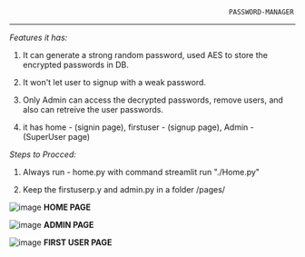                                                           PASSWORD-MANAGER 

______________________________________________________________________________ 

*Features it has:* 

1. It can generate a strong random password, used AES to store the encrypted passwords in DB. 

2. It won't let user to signup with a weak password. 

3. Only Admin can access the decrypted passwords, remove users, and also can retreive the user passwords. 

4. it has home - (signin page), firstuser - (signup page), Admin - (SuperUser page) 

  

*Steps to Procced:*

1. Always run - home.py with command streamlit run "./Home.py" 

2. Keep the firstuserp.y and admin.py in a folder /pages/ 

![image](https://github.com/MST-369/Password-Manger/assets/145525421/0d4d6add-c683-42f6-bccc-420faa7357f2)
                         **HOME PAGE**

![image](https://github.com/MST-369/Password-Manger/assets/145525421/435233f9-95a1-409b-93e1-b3bf177993b5)
**ADMIN PAGE**

![image](https://github.com/MST-369/Password-Manger/assets/145525421/af11c78f-bfde-4bdb-9d60-4e49456a473b)
               **FIRST USER PAGE**
